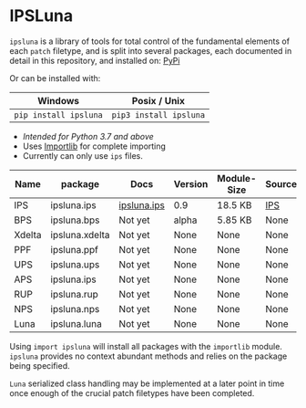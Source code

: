# IPSLuna
`ipsluna`  is a library of tools for total control of the fundamental elements of each `patch` filetype, and is split into several packages, each documented in detail in this repository, and installed on: [PyPi]( https://pypi.org/project/ipsluna/)

Or can be installed with:

|Windows|Posix / Unix|
|--|--|
|`pip install ipsluna`  | `pip3 install ipsluna` |
 - *Intended for Python 3.7 and above*
 - Uses [Importlib](https://docs.python.org/3/library/importlib.html) for complete importing
 - Currently can only use `ips` files.
 

|Name | package |Docs| Version| Module-Size | Source |
|--|--|--|--|--|--|
|IPS|ipsluna.ips| [ipsluna.ips](https://github.com/BrettefromNesUniverse/ipsluna/blob/main/ips_docs.md) |0.9|18.5 KB |[IPS](https://github.com/BrettefromNesUniverse/ipsluna/blob/main/src/ipsluna/ips/__init__.py) |
|BPS|ipsluna.bps|Not yet|alpha|5.85 KB|None
|Xdelta|ipsluna.xdelta|Not yet|None|None|None
|PPF|ipsluna.ppf|Not yet|None|None|None
|UPS|ipsluna.ups|Not yet|None|None|None
|APS|ipsluna.ips|Not yet|None|None|None
|RUP|ipsluna.rup|Not yet|None|None|None
|NPS|ipsluna.nps|Not yet|None|None|None
|Luna|ipsluna.luna|Not yet|None|None|None

Using `import ipsluna` will install all packages with the `importlib` module. `ipsluna` provides no context abundant methods and relies on the package being specified.

`Luna` serialized class handling may be implemented at a later point in time once enough of the crucial patch filetypes have been completed.
